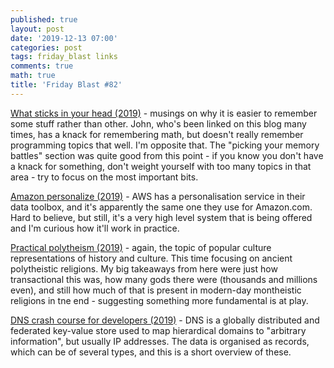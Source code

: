```yaml
---
published: true
layout: post
date: '2019-12-13 07:00'
categories: post
tags: friday_blast links
comments: true
math: true
title: 'Friday Blast #82'
---
```

[What sticks in your head (2019)](https://www.johndcook.com/blog/2019/02/26/what-sticks-in-your-head/) - musings on why it is easier to remember some stuff rather than other. John, who's been linked on this blog many times, has a knack for remembering math, but doesn't really remember programming topics that well. I'm opposite that. The "picking your memory battles" section was quite good from this point - if you know you don't have a knack for something, don't weight yourself with too many topics in that area - try to focus on the most important bits.

[Amazon personalize (2019)](https://aws.amazon.com/personalize/) - AWS has a personalisation service in their data toolbox, and it's apparently the same one they use for Amazon.com. Hard to believe, but still, it's a very high level system that is being offered and I'm curious how it'll work in practice.

[Practical polytheism (2019)](https://acoup.blog/category/collections/practical-polytheism/) - again, the topic of popular culture representations of history and culture. This time focusing on ancient polytheistic religions. My big takeaways from here were just how transactional this was, how many gods there were (thousands and millions even), and still how much of that is present in modern-day montheistic religions in tne end - suggesting something more fundamental is at play.

[DNS crash course for developers (2019)](https://twitter.com/chrisachard/status/1188870256971915265) - DNS is a globally distributed and federated key-value store used to map hierardical domains to "arbitrary information", but usually IP addresses. The data is organised as records, which can be of several types, and this is a short overview of these.
